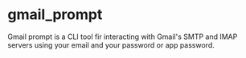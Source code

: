 # gmail_prompt
Gmail prompt is a CLI tool fir interacting with Gmail's SMTP and IMAP servers using your email and your password or app password.
